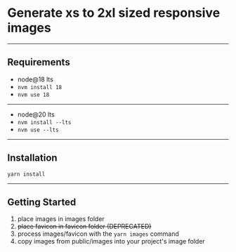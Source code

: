 # Generate xs to 2xl sized responsive images

-------------------

## Requirements

- node@18 lts 
- `nvm install 18`
- `nvm use 18`

-------------------

- node@20 lts
- `nvm install --lts`
- `nvm use --lts`

-------------------

## Installation

`yarn install`

-------------------

## Getting Started

1. place images in images folder
2. ~~place favicon in favicon folder (DEPRECATED)~~
3. process images/favicon with the  `yarn images` command
4. copy images from public/images into your project's image folder
